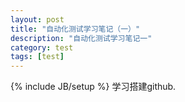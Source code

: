 ```yaml
---
layout: post
title: "自动化测试学习笔记（一）"
description: "自动化测试学习笔记一"
category: test
tags: [test]
---
```

{% include JB/setup %}
  学习搭建github.
